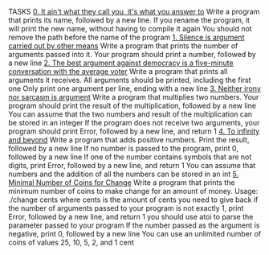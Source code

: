 TASKS
[0. It ain't what they call you, it's what you answer to](0-whatsmyname.c)
Write a program that prints its name, followed by a new line.
If you rename the program, it will print the new name, without having to
compile it again
You should not remove the path before the name of the program
[1. Silence is argument carried out by other means](1-args.c)
Write a program that prints the number of arguments passed into it.
Your program should print a number, followed by a new line
[2. The best argument against democracy is a five-minute conversation
with the average voter](2-args.c)
Write a program that prints all arguments it receives.
All arguments should be printed, including the first one
Only print one argument per line, ending with a new line
[3. Neither irony nor sarcasm is argument](3-mul.c)
Write a program that multiplies two numbers.
Your program should print the result of the multiplication, followed by a
new line
You can assume that the two numbers and result of the multiplication
can be stored in an integer
If the program does not receive two arguments, your program should
print Error, followed by a new line, and return 1
[4. To infinity and beyond](4-add.c)
Write a program that adds positive numbers.
Print the result, followed by a new line
If no number is passed to the program, print 0, followed by a new line
If one of the number contains symbols that are not digits, print Error,
followed by a new line, and return 1
You can assume that numbers and the addition of all the numbers can
be stored in an int
[5. Minimal Number of Coins for Change](100-change.c)
Write a program that prints the minimum number of coins to make
change for an amount of money.
Usage: ./change cents
where cents is the amount of cents you need to give back
if the number of arguments passed to your program is not exactly 1,
print Error, followed by a new line, and return 1
you should use atoi to parse the parameter passed to your program
If the number passed as the argument is negative, print 0, followed by a
new line
You can use an unlimited number of coins of values 25, 10, 5, 2, and 1
cent
